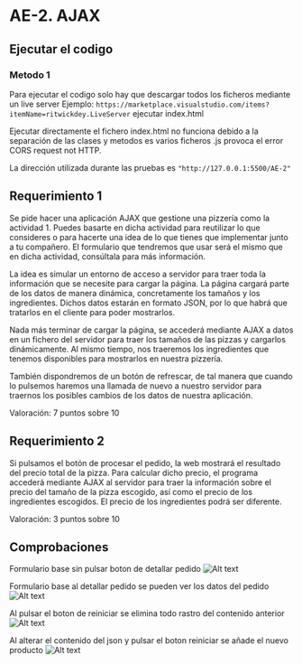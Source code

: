 # AE-2. AJAX

## Ejecutar el codigo

### Metodo 1

Para ejecutar el codigo solo hay que descargar todos los ficheros mediante un live server Ejemplo: `https://marketplace.visualstudio.com/items?itemName=ritwickdey.LiveServer` ejecutar index.html

Ejecutar directamente el fichero index.html no funciona debido a la separación de las clases y metodos es varios ficheros .js provoca el error CORS request not HTTP.

La dirección utilizada durante las pruebas es `"http://127.0.0.1:5500/AE-2"`

## Requerimiento 1

Se pide hacer una aplicación AJAX que gestione una pizzería como la actividad 1. Puedes basarte en dicha actividad para reutilizar lo que consideres o para hacerte una idea de lo que tienes que implementar junto a tu compañero. El formulario que tendremos que usar será el mismo que en dicha actividad, consúltala para más información.

La idea es simular un entorno de acceso a servidor para traer toda la información que se necesite para cargar la página. La página cargará parte de los datos de manera dinámica, concretamente los tamaños y los ingredientes. Dichos datos estarán en formato JSON, por lo que habrá que tratarlos en el cliente para poder mostrarlos.

Nada más terminar de cargar la página, se accederá mediante AJAX a datos en un fichero del servidor para traer los tamaños de las pizzas y cargarlos dinámicamente. Al mismo tiempo, nos traeremos los ingredientes que tenemos disponibles para mostrarlos en nuestra pizzería.

También dispondremos de un botón de refrescar, de tal manera que cuando lo pulsemos haremos una llamada de nuevo a nuestro servidor para traernos los posibles cambios de los datos de nuestra aplicación.

Valoración: 7 puntos sobre 10

## Requerimiento 2

Si pulsamos el botón de procesar el pedido, la web mostrará el resultado del precio total de la pizza. Para calcular dicho precio, el programa accederá mediante AJAX al servidor para traer la información sobre el precio del tamaño de la pizza escogido, así como el precio de los ingredientes escogidos. El precio de los ingredientes podrá ser diferente.

Valoración: 3 puntos sobre 10

## Comprobaciones

Formulario base sin pulsar boton de detallar pedido
![Alt text](readme/image.png)

Formulario base al detallar pedido se pueden ver los datos del pedido
![Alt text](readme/image-1.png)

Al pulsar el boton de reiniciar se elimina todo rastro del contenido anterior
![Alt text](readme/image-2.png)

Al alterar el contenido del json y pulsar el boton reiniciar se añade el nuevo producto
![Alt text](readme/image-3.png)